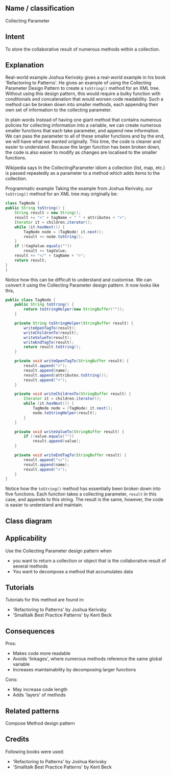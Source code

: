 ## Name / classification
Collecting Parameter

## Intent
To store the collaborative result of numerous methods within a collection.

## Explanation
Real-world example
Joshua Kerivsky gives a real-world example in his book 'Refactoring to Patterns'. He gives an example of using the
Collecting Parameter Design Pattern to create a `toString()` method for an XML tree. Without using this design pattern,
this would require a bulky function with conditionals and concatenation that would worsen code readability. Such a method
can be broken down into smaller methods, each appending their own set of information to the collecting parameter. 

In plain words
Instead of having one giant method that contains numerous policies for collecting information into a variable, we can
create numerous smaller functions that each take parameter, and append new information. We can pass the parameter to
all of these smaller functions and by the end, we will have what we wanted originally. This time, the code is cleaner
and easier to understand. Because the larger function has been broken down, the code is also easier to modify as changes
are localised to the smaller functions.

Wikipedia says
In the CollectingParameter idiom a collection (list, map, etc.) is passed repeatedly as a parameter to a method which adds items to the collection.

Programmatic example
Taking the example from Joshua Kerivsky, our `toString()` method for an XML tree may originally be:
```java
class TagNode {
public String toString() {
    String result = new String();
    result += "<" + tagName + " " + attributes + ">";
    Iterator it = children.iterator();
    while (it.hasNext()) {
        TagNode node = (TagNode) it.next();
        result += node.toString();
    }
    if (!tagValue.equals(""))
        result += tagValue;
    result += "</" + tagName + ">";
    return result;
}
}
```

Notice how this can be difficult to understand and customise. We can convert it using the Collecting Parameter design
pattern. It now looks like this,

```java
public class TagNode {
    public String toString() {
        return toStringHelper(new StringBuffer(""));
    }

    private String toStringHelper(StringBuffer result) {
        writeOpenTagTo(result);
        writeChildrenTo(result);
        writeValueTo(result);
        writeEndTagTo(result);
        return result.toString();
    }

    private void writeOpenTagTo(StringBuffer result) {
        result.append("<");
        result.append(name);
        result.append(attributes.toString());
        result.append(">");
    }

    private void writeChildrenTo(StringBuffer result) {
        Iterator it = children.iterator();
        while (it.hasNext()) {
            TagNode node = (TagNode) it.next();
            node.toStringHelper(result);
        }
    }

    private void writeValueTo(StringBuffer result) {
        if (!value.equals(""))
            result.append(value);
    }

    private void writeEndTagTo(StringBuffer result) {
        result.append("</");
        result.append(name);
        result.append(">");
    }
}
```

Notice how the `toString()` method has essentially been broken down into five functions. Each function takes a collecting
parameter, `result` in this case, and appends to this string. The result is the same, however, the code is easier to understand
and maintain.

## Class diagram

## Applicability
Use the Collecting Parameter design pattern when
- you want to return a collection or object that is the collaborative result of several methods
- You want to decompose a method that accumulates data

## Tutorials
Tutorials for this method are found in:
- 'Refactoring to Patterns' by Joshua Kerivsky
- 'Smalltalk Best Practice Patterns' by Kent Beck

## Consequences
Pros:
- Makes code more readable
- Avoids 'linkages', where numerous methods reference the same global variable
- Increases maintainability by decomposing larger functions

Cons:
- May increase code length
- Adds 'layers' of methods

## Related patterns
Compose Method design pattern

## Credits
Following books were used:
- 'Refactoring to Patterns' by Joshua Kerivsky
- 'Smalltalk Best Practice Patterns' by Kent Beck